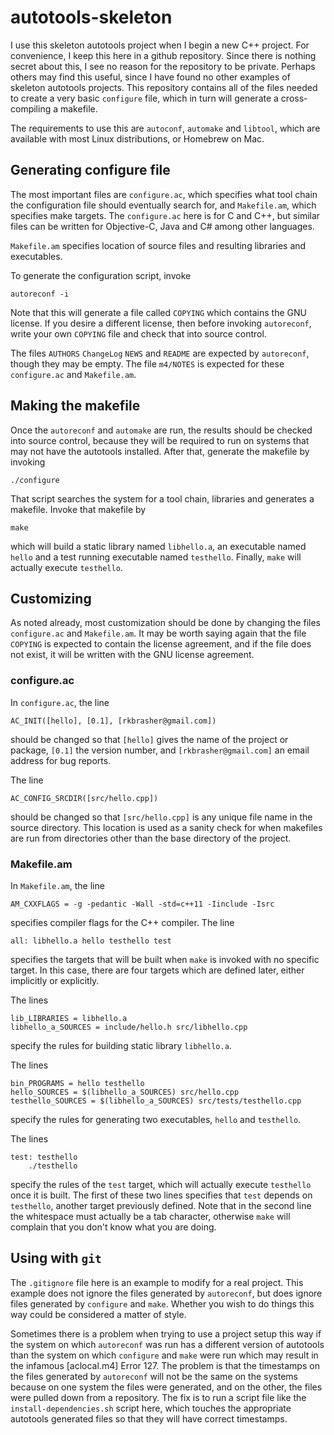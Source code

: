autotools-skeleton
==================

I use this skeleton autotools project when I begin a new C++ project. For convenience, I keep this here in a github repository. Since there is nothing secret about this, I see no reason for the repository to be private. Perhaps others may find this useful, since I have found no other examples of skeleton autotools projects. This repository contains all of the files needed to create a very basic `configure` file, which in turn will generate a cross-compiling a makefile.

The requirements to use this are `autoconf`, `automake` and `libtool`, which are available with most Linux distributions, or Homebrew on Mac.

## Generating configure file

The most important files are `configure.ac`, which specifies what tool chain the configuration file should eventually search for, and `Makefile.am`, which specifies make targets. The `configure.ac` here is for C and C++, but similar files can be written for Objective-C, Java and C# among other languages.

`Makefile.am` specifies location of source files and resulting libraries and executables.

To generate the configuration script, invoke

	autoreconf -i
	
Note that this will generate a file called `COPYING` which contains the GNU license. If you desire a different license, then before invoking `autoreconf`, write your own `COPYING` file and check that into source control.

The files `AUTHORS` `ChangeLog` `NEWS` and `README` are expected by `autoreconf`, though they may be empty. The file `m4/NOTES` is expected for these `configure.ac` and `Makefile.am`.

## Making the makefile

Once the `autoreconf` and `automake` are run, the results should be checked into source control, because they will be required to run on systems that may not have the autotools installed. After that, generate the makefile by invoking

	./configure
	
That script searches the system for a tool chain, libraries and generates a makefile. Invoke that makefile by

	make
	
which will build a static library named `libhello.a`, an executable named `hello` and a test running executable named `testhello`. Finally, `make` will actually execute `testhello`.

## Customizing 

As noted already, most customization should be done by changing the files `configure.ac` and `Makefile.am`. It may be worth saying again that the file `COPYING` is expected to contain the license agreement, and if the file does not exist, it will be written with the GNU license agreement.

### configure.ac

In `configure.ac`, the line

	AC_INIT([hello], [0.1], [rkbrasher@gmail.com])

should be changed so that `[hello]` gives the name of the project or package, `[0.1]` the version number, and `[rkbrasher@gmail.com]` an email address for bug reports.

The line

	AC_CONFIG_SRCDIR([src/hello.cpp])

should be changed so that `[src/hello.cpp]` is any unique file name in the source directory. This location is used as a sanity check for when makefiles are run from directories other than the base directory of the project.

### Makefile.am

In `Makefile.am`, the line

	AM_CXXFLAGS = -g -pedantic -Wall -std=c++11 -Iinclude -Isrc

specifies compiler flags for the C++ compiler. The line 

	all: libhello.a hello testhello test

specifies the targets that will be built when `make` is invoked with no specific target. In this case, there are four targets which are defined later, either implicitly or explicitly.

The lines

	lib_LIBRARIES = libhello.a
	libhello_a_SOURCES = include/hello.h src/libhello.cpp

specify the rules for building static library `libhello.a`.

The lines

	bin_PROGRAMS = hello testhello
	hello_SOURCES = $(libhello_a_SOURCES) src/hello.cpp
	testhello_SOURCES = $(libhello_a_SOURCES) src/tests/testhello.cpp

specify the rules for generating two executables, `hello` and `testhello`.

The lines 

	test: testhello
		./testhello

specify the rules of the `test` target, which will actually execute `testhello` once it is built. The first of these two lines specifies that `test` depends on `testhello`, another target previously defined. Note that in the second line the whitespace must actually be a tab character, otherwise `make` will complain that you don't know what you are doing.

## Using with `git`

The `.gitignore` file here is an example to modify for a real project. This example does not ignore the files generated by `autoreconf`, but does ignore files generated by `configure` and `make`. Whether you wish to do things this way could be considered a matter of style.

Sometimes there is a problem when trying to use a project setup this way if the system on which `autoreconf` was run has a different version of autotools than the system on which `configure` and `make` were run which may result in the infamous  [aclocal.m4] Error 127. The problem is that the timestamps on the files generated by `autoreconf` will not be the same on the systems because on one system the files were generated, and on the other, the files were pulled down from a repository. The fix is to run a script file like the `install-dependencies.sh` script here, which touches the appropriate autotools generated files so that they will have correct timestamps. 
